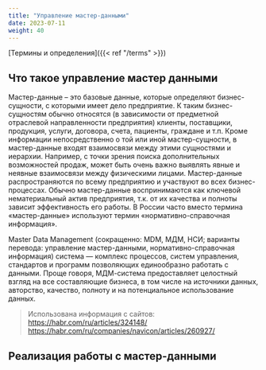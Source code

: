 ```yaml
---
title: "Управление мастер-данными"
date: 2023-07-11
weight: 40
---
```


[Термины и определения]({{< ref "/terms" >}})

## Что такое управление мастер данными

Мастер-данные – это базовые данные, которые определяют бизнес-сущности, с которыми имеет дело предприятие. К таким бизнес-сущностям обычно относятся (в зависимости от предметной отраслевой направленности предприятия) клиенты, поставщики, продукция, услуги, договора, счета, пациенты, граждане и т.п. Кроме информации непосредственно о той или иной мастер-сущности, в мастер-данные входят взаимосвязи между этими сущностями и иерархии. Например, с точки зрения поиска дополнительных возможностей продаж, может быть очень важно выявлять явные и неявные взаимосвязи между физическими лицами. Мастер-данные распространяются по всему предприятию и участвуют во всех бизнес-процессах. Обычно мастер-данные воспринимаются как ключевой нематериальный актив предприятия, т.к. от их качества и полноты зависит эффективность его работы. В России часто вместо термина «мастер-данные» используют термин «нормативно-справочная информация».

Master Data Management (сокращенно: MDM, МДМ, НСИ; варианты перевода: управление мастер-данными, нормативно-справочная информация) система — комплекс процессов, систем управления, стандартов и программ позволяющих единообразно работать с данными. Проще говоря, МДМ-система предоставляет целостный взгляд на все составляющие бизнеса, в том числе на источники данных, авторство, качество, полноту и на потенциальное использование данных.

> Использована информация с сайтов:\
<https://habr.com/ru/articles/324148/>
<https://habr.com/ru/companies/navicon/articles/260927/>

## Реализация работы с мастер-данными
